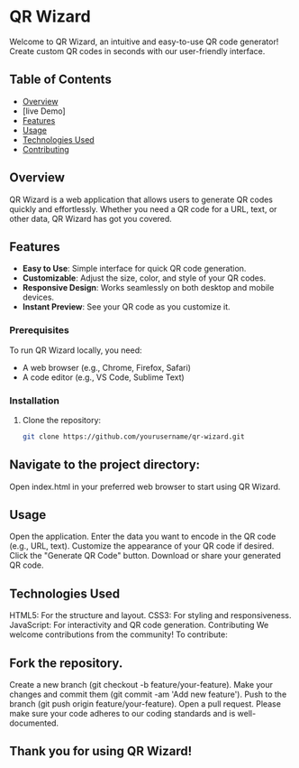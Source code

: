 # QR Wizard

Welcome to QR Wizard, an intuitive and easy-to-use QR code generator! Create custom QR codes in seconds with our user-friendly interface.

## Table of Contents

- [Overview](#overview)
- [live Demo]
- [Features](#features)
- [Usage](#usage)
- [Technologies Used](#technologies-used)
- [Contributing](#contributing)

## Overview

QR Wizard is a web application that allows users to generate QR codes quickly and effortlessly. Whether you need a QR code for a URL, text, or other data, QR Wizard has got you covered.

## Features

- **Easy to Use**: Simple interface for quick QR code generation.
- **Customizable**: Adjust the size, color, and style of your QR codes.
- **Responsive Design**: Works seamlessly on both desktop and mobile devices.
- **Instant Preview**: See your QR code as you customize it.


### Prerequisites

To run QR Wizard locally, you need:

- A web browser (e.g., Chrome, Firefox, Safari)
- A code editor (e.g., VS Code, Sublime Text)

### Installation

1. Clone the repository:

   ```bash
   git clone https://github.com/yourusername/qr-wizard.git
   
## Navigate to the project directory:


Open index.html in your preferred web browser to start using QR Wizard.

## Usage
Open the application.
Enter the data you want to encode in the QR code (e.g., URL, text).
Customize the appearance of your QR code if desired.
Click the "Generate QR Code" button.
Download or share your generated QR code.

## Technologies Used
HTML5: For the structure and layout.
CSS3: For styling and responsiveness.
JavaScript: For interactivity and QR code generation.
Contributing
We welcome contributions from the community! To contribute:

## Fork the repository.
Create a new branch (git checkout -b feature/your-feature).
Make your changes and commit them (git commit -am 'Add new feature').
Push to the branch (git push origin feature/your-feature).
Open a pull request.
Please make sure your code adheres to our coding standards and is well-documented.

## Thank you for using QR Wizard!
